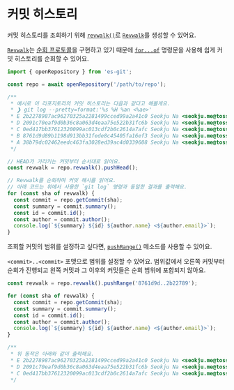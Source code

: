 # 커밋 히스토리

커밋 히스토리를 조회하기 위해 [`revwalk()`](../reference/classes/Repository.md#revwalk)로 [`Revwalk`](../reference/classes/Revwalk.md)를 생성할 수 있어요.

[`Revwalk`](../reference/classes/Revwalk.md)는 [순회 프로토콜](https://developer.mozilla.org/ko/docs/Web/JavaScript/Reference/Iteration_protocols)을 구현하고 있기 때문에 [
`for...of`](https://developer.mozilla.org/ko/docs/Web/JavaScript/Reference/Statements/for...of) 명령문을 사용해 쉽게 커밋 히스토리를 순회할 수 있어요.

```ts
import { openRepository } from 'es-git';

const repo = await openRepository('/path/to/repo');

/**
 * 예시로 이 리포지토리의 커밋 히스토리는 다음과 같다고 해볼게요.
 * ❯ git log --pretty=format:'%s %H %an <%ae>'
 * E 2b2278987ac96270325a2281499cced99a2a41c0 Seokju Na <seokju.me@toss.im>
 * D 2091c70eaf9d0b36c8a063d4eaa75e522b31fc6b Seokju Na <seokju.me@toss.im>
 * C 0ed417bb37612320099ac013cdf2b0c2614a7afc Seokju Na <seokju.me@toss.im>
 * B 8761d9d89b1198d913bb31fede8c45405fa16ef3 Seokju Na <seokju.me@toss.im>
 * A 38b79dc02462eedc463fa3028ed39ac4d0339608 Seokju Na <seokju.me@toss.im>
 */

// HEAD가 가리키는 커밋부터 순서대로 읽어요.
const revwalk = repo.revwalk().pushHead();

// Revwalk를 순회하며 커밋 해시를 읽어요.
// 아래 코드는 위에서 사용한 `git log` 명령과 동일한 결과를 출력해요.
for (const sha of revwalk) {
  const commit = repo.getCommit(sha);
  const summary = commit.summary();
  const id = commit.id();
  const author = commit.author();
  console.log(`${summary} ${id} ${author.name} <${author.email}>`);
}
```

조회할 커밋의 범위를 설정하고 싶다면, [`pushRange()`](../reference/classes/Revwalk.md#pushrange) 메소드를 사용할 수 있어요.

`<commit>..<commit>` 포맷으로 범위를 설정할 수 있어요. 범위값에서 오른쪽 커밋부터 순회가 진행되고 왼쪽 커밋과 그 이후의 커밋들은 순회 범위에 포함되지 않아요.

```ts
const revwalk = repo.revwalk().pushRange('8761d9d..2b22789');

for (const sha of revwalk) {
  const commit = repo.getCommit(sha);
  const summary = commit.summary();
  const id = commit.id();
  const author = commit.author();
  console.log(`${summary} ${id} ${author.name} <${author.email}>`);
}

/**
 * 위 동작은 아래와 같이 출력해요.
 * E 2b2278987ac96270325a2281499cced99a2a41c0 Seokju Na <seokju.me@toss.im>
 * D 2091c70eaf9d0b36c8a063d4eaa75e522b31fc6b Seokju Na <seokju.me@toss.im>
 * C 0ed417bb37612320099ac013cdf2b0c2614a7afc Seokju Na <seokju.me@toss.im>
 */
```
